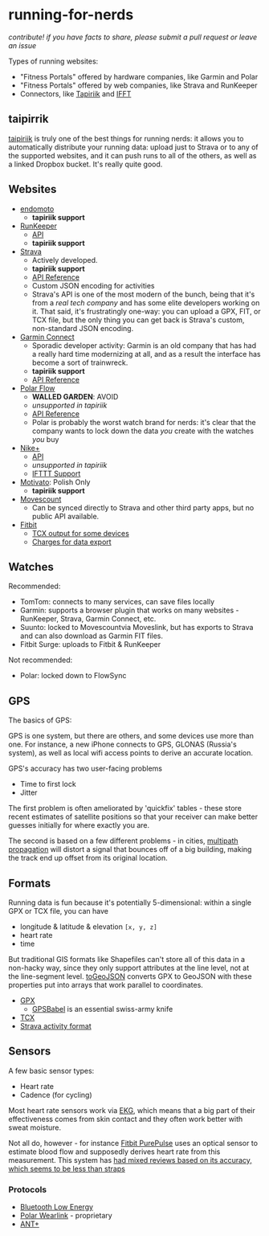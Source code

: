 running-for-nerds
=================

_contribute! if you have facts to share, please submit a pull request or leave an issue_

Types of running websites:

* "Fitness Portals" offered by hardware companies, like Garmin and Polar
* "Fitness Portals" offered by web companies, like Strava and RunKeeper
* Connectors, like [Tapiriik](https://tapiriik.com/) and [IFFT](https://ifttt.com/)

## taipirrik

[taipiriik](https://tapiriik.com/) is truly one of the best things for running nerds: it allows
you to automatically distribute your running data: upload just to Strava or to any of the supported
websites, and it can push runs to all of the others, as well as a linked Dropbox bucket.
It's really quite good.

## Websites


* [endomoto](https://www.endomondo.com/)
  * **tapiriik support**
* [RunKeeper](http://runkeeper.com/)
  * [API](http://developer.runkeeper.com/healthgraph/overview)
  * **tapiriik support**
* [Strava](http://www.strava.com/)
  * Actively developed.
  * **tapiriik support**
  * [API Reference](http://strava.github.io/api/)
  * Custom JSON encoding for activities
  * Strava's API is one of the most modern of the bunch, being that it's from a _real tech company_ and has some elite developers working on it. That said, it's frustratingly one-way: you can upload a GPX, FIT, or TCX file, but the only thing you can get back is Strava's custom, non-standard JSON encoding.
* [Garmin Connect](http://connect.garmin.com/)
  * Sporadic developer activity: Garmin is an old company that has had a really hard time modernizing at all, and as a result the interface has become a sort of trainwreck.
  * **tapiriik support**
  * [API Reference](http://developer.garmin.com/)
* [Polar Flow](https://flow.polar.com/)
  * **WALLED GARDEN**: AVOID
  * _unsupported in tapiriik_
  * [API Reference](http://www.polar.com/en/connect_with_polar/polar_accesslink)
  * Polar is probably the worst watch brand for nerds: it's clear that the company wants to lock down the data _you_ create with the watches _you_ buy
* [Nike+](http://nikeplus.nike.com/)
  * [API](https://developer.nike.com/)
  * _unsupported in tapiriik_
  * [IFTTT Support](https://ifttt.com/nikeplus)
* [Motivato](http://motivato.pl/#/): Polish Only
  * **tapiriik support**
* [Movescount](http://movescount.com/)
  * Can be synced directly to Strava and other third party apps, but no public API available.
* [Fitbit](http://www.fitbit.com/home)
  * [TCX output for some devices](https://dev.fitbit.com/docs/activity/#get-activity-tcx)
  * [Charges for data export](http://www.fitbit.com/premium/export)

## Watches

Recommended:

* TomTom: connects to many services, can save files locally
* Garmin: supports a browser plugin that works on many websites - RunKeeper, Strava, Garmin Connect, etc.
* Suunto: locked to Movescountvia Moveslink, but has exports to Strava and can also download as Garmin FIT files.
* Fitbit Surge: uploads to Fitbit & RunKeeper

Not recommended:

* Polar: locked down to FlowSync

## GPS

The basics of GPS:

GPS is one system, but there are others, and some devices use more than one. For instance, a new iPhone
connects to GPS, GLONAS (Russia's system), as well as local wifi access points to derive an accurate location.

GPS's accuracy has two user-facing problems

* Time to first lock
* Jitter

The first problem is often ameliorated by 'quickfix' tables - these store recent estimates of satellite
positions so that your receiver can make better guesses initially for where exactly you are.

The second is based on a few different problems - in cities, [multipath propagation](http://en.wikipedia.org/wiki/Multipath_propagation) will distort a signal that bounces off of a big
building, making the track end up offset from its original location.

## Formats

Running data is fun because it's potentially 5-dimensional: within a single GPX or TCX file, you can have

* longitude & latitude & elevation `[x, y, z]`
* heart rate
* time

But traditional GIS formats like Shapefiles can't store all of this data in a non-hacky way,
since they only support attributes at the line level, not at the line-segment level.
[toGeoJSON](https://github.com/mapbox/togeojson) converts GPX to GeoJSON with these properties
put into arrays that work parallel to coordinates.

* [GPX](http://www.topografix.com/gpx.asp)
  * [GPSBabel](http://www.gpsbabel.org/) is an essential swiss-army knife
* [TCX](http://en.wikipedia.org/wiki/Training_Center_XML)
* [Strava activity format](https://strava.github.io/api/v3/activities/)

## Sensors

A few basic sensor types:

* Heart rate
* Cadence (for cycling)

Most heart rate sensors work via [EKG](http://en.wikipedia.org/wiki/Electrocardiography), which means
that a big part of their effectiveness comes from skin contact and they often work better with sweat moisture.

Not all do, however - for instance [Fitbit PurePulse](http://help.fitbit.com/articles/en_US/Help_article/Heart-rate-FAQs) uses an optical sensor to estimate blood flow and supposedly derives heart rate from this measurement. This system has [had mixed reviews based on its accuracy, which seems to be less than straps](http://recode.net/2015/02/02/three-new-fitbits-see-how-they-run/)

### Protocols

* [Bluetooth Low Energy](http://en.wikipedia.org/wiki/Bluetooth_low_energy)
* [Polar Wearlink](https://groups.google.com/forum/#!topic/btstack-dev/TusCxtbq7ug) - proprietary
* [ANT+](http://en.wikipedia.org/wiki/ANT%2B)
